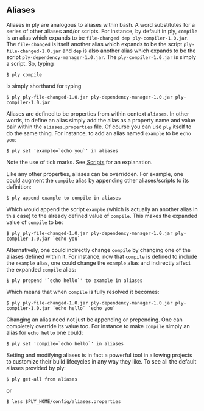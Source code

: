 Aliases
-------

Aliases in ply are analogous to aliases within bash.  A word substitutes for a series of other aliases and/or scripts.  For instance, by default in ply, `compile` is
an alias which expands to be `file-changed dep ply-compiler-1.0.jar`.  The `file-changed` is itself another alias which expands to be the script `ply-file-changed-1.0.jar` and `dep` is also
another alias which expands to be the script `ply-dependency-manager-1.0.jar`.  The `ply-compiler-1.0.jar` is simply a script.  So, typing 

    $ ply compile

is simply shorthand for typing

    $ ply ply-file-changed-1.0.jar ply-dependency-manager-1.0.jar ply-compiler-1.0.jar

Aliases are defined to be properties from within context `aliases`.  In other words, to define an alias simply add the alias as a property name and value pair within the `aliases.properties` file.  Of course
you can use `ply` itself to do the same thing.  For instance, to add an alias named `example` to be `echo you`:

    $ ply set 'example=`echo you`' in aliases

Note the use of tick marks.  See [Scripts](Scripts.md) for an explanation.

Like any other properties, aliases can be overridden.  For example, one could augment the `compile` alias by appending other aliases/scripts to its definition:

    $ ply append example to compile in aliases

Which would append the script `example` (which is actually an another alias in this case) to the already defined value of `compile`.  This makes the expanded value of `compile` to be:

    $ ply ply-file-changed-1.0.jar ply-dependency-manager-1.0.jar ply-compiler-1.0.jar `echo you`

Alternatively, one could indirectly change `compile` by changing one of the aliases defined within it.  For instance, now that `compile` is defined to include the `example` alias, one could
change the `example` alias and indirectly affect the expanded `compile` alias:

    $ ply prepend '`echo hello`' to example in aliases

Which means that when `compile` is fully resolved it becomes:

    $ ply ply-file-changed-1.0.jar ply-dependency-manager-1.0.jar ply-compiler-1.0.jar `echo hello` `echo you`

Changing an alias need not just be appending or prepending.  One can completely override its value too.  For instance to make `compile` simply an alias for `echo hello` one could:

    $ ply set 'compile=`echo hello`' in aliases

Setting and modifying aliases is in fact a powerful tool in allowing projects to customize their build lifecycles in any way they like.  To see all the default aliases provided by ply:

    $ ply get-all from aliases

or

    $ less $PLY_HOME/config/aliases.properties
